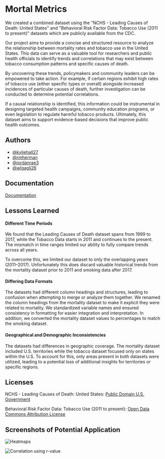 
# Mortal Metrics

We created a combined dataset using the "NCHS - Leading Causes of Death: United States" and "Behavioral Risk Factor Data: Tobacco Use (2011 to present)" datasets which are publicly available from the CDC.

Our project aims to provide a concise and structured resource to analyze the relationship between mortality rates and tobacco use in the United States. This data can serve as a valuable tool for researchers and public health officials to identify trends and correlations that may exist between tobacco consumption patterns and specific causes of death.

By uncovering these trends, policymakers and community leaders can be empowered to take action. For example, if certain regions exhibit high rates of tobacco use (either specific types or overall) alongside increased incidences of particular causes of death, further investigation can be conducted to determine potential correlations.

If a causal relationship is identified, this information could be instrumental in designing targeted health campaigns, community education programs, or even legislation to regulate harmful tobacco products. Ultimately, this dataset aims to support evidence-based decisions that improve public health outcomes.


## Authors

- [@kyliehall27](https://github.com/kyliehall27)
- [@rmherman](https://github.com/rmherman)
- [@jordanrae3](https://github.com/jordanrae3)
- [@wlgagli26](https://github.com/wlgagli26)

## Documentation

[Documentation](https://github.com/rmherman/Team-Healthcare-Project/blob/14ea984bc2c87601f6e1cbda43842ab20248fbf8/Team_Healthcare_Project.ipynb)


## Lessons Learned

#### Different Time Periods
We found that the Leading Causes of Death dataset spans from 1999 to 2017, while the Tobacco Data starts in 2011 and continues to the present. The mismatch in time ranges limited our ability to fully compare trends across all years.

To overcome this, we limited our dataset to only the overlapping years (2011–2017). Unfortunately this does discard valuable historical trends from the mortality dataset prior to 2011 and smoking data after 2017.

#### Differing Data Formats
The datasets had different column headings and structures, leading to confusion when attempting to merge or analyze them together.
We renamed the column headings from the mortality dataset to make it explicit they were related to mortality. We standardized variable names and ensured consistency in formatting for easier integration and interpretation. In addition, we converted the mortality dataset values to percentages to match the smoking dataset.

#### Geographical and Demographic Inconsistencies
The datasets had differences in geographic coverage. The mortality dataset included U.S. territories while the tobacco dataset focused only on states within the U.S. To account for this, only areas present in both datasets were utilized, leading to a potential loss of additional insights for territories or specific regions.
## Licenses

NCHS - Leading Causes of Death: United States:
[Public Domain U.S. Government](https://www.usa.gov/government-copyright)

Behavioral Risk Factor Data: Tobacco Use (2011 to present): [Open Data Commons Attribution License](https://opendatacommons.org/licenses/by/1-0/)
## Screenshots of Potential Application

![Heatmaps](https://via.placeholder.com/468x300?text=App+Screenshot+Here)

![Correlation using r-value](https://via.placeholder.com/468x300?text=App+Screenshot+Here)